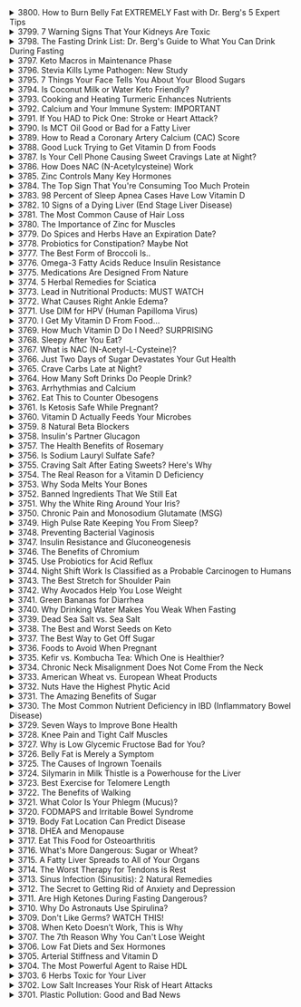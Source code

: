 <details>
<summary>3800. How to Burn Belly Fat EXTREMELY Fast with Dr. Berg's 5 Expert Tips</summary><br>

<a href="https://www.youtube.com/watch?v=Xc34u7wmCIE" target="_blank">
    <img src="https://img.youtube.com/vi/Xc34u7wmCIE/maxresdefault.jpg" atl="[Youtube]" width="200">
</a>


</details>

<details>
<summary>3799. 7 Warning Signs That Your Kidneys Are Toxic</summary><br>

<a href="https://www.youtube.com/watch?v=1Im6I9gItjg" target="_blank">
    <img src="https://img.youtube.com/vi/1Im6I9gItjg/maxresdefault.jpg" atl="[Youtube]" width="200">
</a>


</details>

<details>
<summary>3798. The Fasting Drink List: Dr. Berg's Guide to What You Can Drink During Fasting</summary><br>

<a href="https://www.youtube.com/watch?v=v0lrJXU92-Q" target="_blank">
    <img src="https://img.youtube.com/vi/v0lrJXU92-Q/maxresdefault.jpg" atl="[Youtube]" width="200">
</a>


</details>

<details>
<summary>3797. Keto Macros in Maintenance Phase</summary><br>

<a href="https://www.youtube.com/watch?v=cLmyyN8KAr4" target="_blank">
    <img src="https://img.youtube.com/vi/cLmyyN8KAr4/maxresdefault.jpg" atl="[Youtube]" width="200">
</a>


</details>

<details>
<summary>3796. Stevia Kills Lyme Pathogen: New Study</summary><br>

<a href="https://www.youtube.com/watch?v=pGl2CDWHvzA" target="_blank">
    <img src="https://img.youtube.com/vi/pGl2CDWHvzA/maxresdefault.jpg" atl="[Youtube]" width="200">
</a>


</details>

<details>
<summary>3795. 7 Things Your Face Tells You About Your Blood Sugars</summary><br>

<a href="https://www.youtube.com/watch?v=aDnqjmH9tso" target="_blank">
    <img src="https://img.youtube.com/vi/aDnqjmH9tso/maxresdefault.jpg" atl="[Youtube]" width="200">
</a>


</details>

<details>
<summary>3794. Is Coconut Milk or Water Keto Friendly?</summary><br>

<a href="https://www.youtube.com/watch?v=Yfywkbv4W-4" target="_blank">
    <img src="https://img.youtube.com/vi/Yfywkbv4W-4/maxresdefault.jpg" atl="[Youtube]" width="200">
</a>


</details>

<details>
<summary>3793. Cooking and Heating Turmeric Enhances Nutrients</summary><br>

<a href="https://www.youtube.com/watch?v=xoCfjgaweO0" target="_blank">
    <img src="https://img.youtube.com/vi/xoCfjgaweO0/maxresdefault.jpg" atl="[Youtube]" width="200">
</a>


</details>

<details>
<summary>3792. Calcium and Your Immune System: IMPORTANT</summary><br>

<a href="https://www.youtube.com/watch?v=qpb_tJN1wxs" target="_blank">
    <img src="https://img.youtube.com/vi/qpb_tJN1wxs/maxresdefault.jpg" atl="[Youtube]" width="200">
</a>


</details>

<details>
<summary>3791. If You HAD to Pick One: Stroke or Heart Attack?</summary><br>

<a href="https://www.youtube.com/watch?v=ZuKcIZt9nDI" target="_blank">
    <img src="https://img.youtube.com/vi/ZuKcIZt9nDI/maxresdefault.jpg" atl="[Youtube]" width="200">
</a>


</details>

<details>
<summary>3790. Is MCT Oil Good or Bad for a Fatty Liver</summary><br>

<a href="https://www.youtube.com/watch?v=dIqjfGS3ovc" target="_blank">
    <img src="https://img.youtube.com/vi/dIqjfGS3ovc/maxresdefault.jpg" atl="[Youtube]" width="200">
</a>


</details>

<details>
<summary>3789. How to Read a Coronary Artery Calcium (CAC) Score</summary><br>

<a href="https://www.youtube.com/watch?v=xZac2TX2WVM" target="_blank">
    <img src="https://img.youtube.com/vi/xZac2TX2WVM/maxresdefault.jpg" atl="[Youtube]" width="200">
</a>


</details>

<details>
<summary>3788. Good Luck Trying to Get Vitamin D from Foods</summary><br>

<a href="https://www.youtube.com/watch?v=w7uOACkLl8s" target="_blank">
    <img src="https://img.youtube.com/vi/w7uOACkLl8s/maxresdefault.jpg" atl="[Youtube]" width="200">
</a>


</details>

<details>
<summary>3787. Is Your Cell Phone Causing Sweet Cravings Late at Night?</summary><br>

<a href="https://www.youtube.com/watch?v=pNzFW7nZCLg" target="_blank">
    <img src="https://img.youtube.com/vi/pNzFW7nZCLg/maxresdefault.jpg" atl="[Youtube]" width="200">
</a>


</details>

<details>
<summary>3786. How Does NAC (N-Acetylcysteine) Work</summary><br>

<a href="https://www.youtube.com/watch?v=Ut9_iHFu1uA" target="_blank">
    <img src="https://img.youtube.com/vi/Ut9_iHFu1uA/maxresdefault.jpg" atl="[Youtube]" width="200">
</a>


</details>

<details>
<summary>3785. Zinc Controls Many Key Hormones</summary><br>

<a href="https://www.youtube.com/watch?v=QgMksKGvI0Y" target="_blank">
    <img src="https://img.youtube.com/vi/QgMksKGvI0Y/maxresdefault.jpg" atl="[Youtube]" width="200">
</a>


</details>

<details>
<summary>3784. The Top Sign That You're Consuming Too Much Protein</summary><br>

<a href="https://www.youtube.com/watch?v=FbRpfe7Iruo" target="_blank">
    <img src="https://img.youtube.com/vi/FbRpfe7Iruo/maxresdefault.jpg" atl="[Youtube]" width="200">
</a>


</details>

<details>
<summary>3783. 98 Percent of Sleep Apnea Cases Have Low Vitamin D</summary><br>

<a href="https://www.youtube.com/watch?v=YHL2s-FT5B8" target="_blank">
    <img src="https://img.youtube.com/vi/YHL2s-FT5B8/maxresdefault.jpg" atl="[Youtube]" width="200">
</a>


</details>

<details>
<summary>3782. 10 Signs of a Dying Liver  (End Stage Liver Disease)</summary><br>

<a href="https://www.youtube.com/watch?v=VHz9jCa1Evw" target="_blank">
    <img src="https://img.youtube.com/vi/VHz9jCa1Evw/maxresdefault.jpg" atl="[Youtube]" width="200">
</a>


</details>

<details>
<summary>3781. The Most Common Cause of Hair Loss</summary><br>

<a href="https://www.youtube.com/watch?v=7hkTOt3M9R4" target="_blank">
    <img src="https://img.youtube.com/vi/7hkTOt3M9R4/maxresdefault.jpg" atl="[Youtube]" width="200">
</a>


</details>

<details>
<summary>3780. The Importance of Zinc for Muscles</summary><br>

<a href="https://www.youtube.com/watch?v=6Od2WFjR4Pg" target="_blank">
    <img src="https://img.youtube.com/vi/6Od2WFjR4Pg/maxresdefault.jpg" atl="[Youtube]" width="200">
</a>


</details>

<details>
<summary>3779. Do Spices and Herbs Have an Expiration Date?</summary><br>

<a href="https://www.youtube.com/watch?v=I4cPhtVXArg" target="_blank">
    <img src="https://img.youtube.com/vi/I4cPhtVXArg/maxresdefault.jpg" atl="[Youtube]" width="200">
</a>


</details>

<details>
<summary>3778. Probiotics for Constipation? Maybe Not</summary><br>

<a href="https://www.youtube.com/watch?v=GuzCnKrJb8Q" target="_blank">
    <img src="https://img.youtube.com/vi/GuzCnKrJb8Q/maxresdefault.jpg" atl="[Youtube]" width="200">
</a>


</details>

<details>
<summary>3777. The Best Form of Broccoli Is..</summary><br>

<a href="https://www.youtube.com/watch?v=2BmTnaA606I" target="_blank">
    <img src="https://img.youtube.com/vi/2BmTnaA606I/maxresdefault.jpg" atl="[Youtube]" width="200">
</a>


</details>

<details>
<summary>3776. Omega-3 Fatty Acids Reduce Insulin Resistance</summary><br>

<a href="https://www.youtube.com/watch?v=ODmFi5wHVs4" target="_blank">
    <img src="https://img.youtube.com/vi/ODmFi5wHVs4/maxresdefault.jpg" atl="[Youtube]" width="200">
</a>


</details>

<details>
<summary>3775. Medications Are Designed From Nature</summary><br>

<a href="https://www.youtube.com/watch?v=hAkA13VTF1Y" target="_blank">
    <img src="https://img.youtube.com/vi/hAkA13VTF1Y/maxresdefault.jpg" atl="[Youtube]" width="200">
</a>


</details>

<details>
<summary>3774. 5 Herbal Remedies for Sciatica</summary><br>

<a href="https://www.youtube.com/watch?v=wU0PIeviKj0" target="_blank">
    <img src="https://img.youtube.com/vi/wU0PIeviKj0/maxresdefault.jpg" atl="[Youtube]" width="200">
</a>


</details>

<details>
<summary>3773. Lead in Nutritional Products: MUST WATCH</summary><br>

<a href="https://www.youtube.com/watch?v=ghmHZCvULsE" target="_blank">
    <img src="https://img.youtube.com/vi/ghmHZCvULsE/maxresdefault.jpg" atl="[Youtube]" width="200">
</a>


</details>

<details>
<summary>3772. What Causes Right Ankle Edema?</summary><br>

<a href="https://www.youtube.com/watch?v=EK0aBMtgGOc" target="_blank">
    <img src="https://img.youtube.com/vi/EK0aBMtgGOc/maxresdefault.jpg" atl="[Youtube]" width="200">
</a>


</details>

<details>
<summary>3771. Use DIM for HPV (Human Papilloma Virus)</summary><br>

<a href="https://www.youtube.com/watch?v=DoWDGHVf1go" target="_blank">
    <img src="https://img.youtube.com/vi/DoWDGHVf1go/maxresdefault.jpg" atl="[Youtube]" width="200">
</a>


</details>

<details>
<summary>3770. I Get My Vitamin D From Food...</summary><br>

<a href="https://www.youtube.com/watch?v=QUnf4OXDnCk" target="_blank">
    <img src="https://img.youtube.com/vi/QUnf4OXDnCk/maxresdefault.jpg" atl="[Youtube]" width="200">
</a>


</details>

<details>
<summary>3769. How Much Vitamin D Do I Need? SURPRISING</summary><br>

<a href="https://www.youtube.com/watch?v=NFxQJmvgXOQ" target="_blank">
    <img src="https://img.youtube.com/vi/NFxQJmvgXOQ/maxresdefault.jpg" atl="[Youtube]" width="200">
</a>


</details>

<details>
<summary>3768. Sleepy After You Eat?</summary><br>

<a href="https://www.youtube.com/watch?v=DUSlNTe3Cg0" target="_blank">
    <img src="https://img.youtube.com/vi/DUSlNTe3Cg0/maxresdefault.jpg" atl="[Youtube]" width="200">
</a>


</details>

<details>
<summary>3767. What is NAC (N-Acetyl-L-Cysteine)?</summary><br>

<a href="https://www.youtube.com/watch?v=oPdGOrqTfhA" target="_blank">
    <img src="https://img.youtube.com/vi/oPdGOrqTfhA/maxresdefault.jpg" atl="[Youtube]" width="200">
</a>


</details>

<details>
<summary>3766. Just Two Days of Sugar Devastates Your Gut Health</summary><br>

<a href="https://www.youtube.com/watch?v=ITmR5P6Qd-g" target="_blank">
    <img src="https://img.youtube.com/vi/ITmR5P6Qd-g/maxresdefault.jpg" atl="[Youtube]" width="200">
</a>


</details>

<details>
<summary>3765. Crave Carbs Late at Night?</summary><br>

<a href="https://www.youtube.com/watch?v=N13PX3UFpjM" target="_blank">
    <img src="https://img.youtube.com/vi/N13PX3UFpjM/maxresdefault.jpg" atl="[Youtube]" width="200">
</a>


</details>

<details>
<summary>3764. How Many Soft Drinks Do People Drink?</summary><br>

<a href="https://www.youtube.com/watch?v=VhkoLn6OVAg" target="_blank">
    <img src="https://img.youtube.com/vi/VhkoLn6OVAg/maxresdefault.jpg" atl="[Youtube]" width="200">
</a>


</details>

<details>
<summary>3763. Arrhythmias and Calcium</summary><br>

<a href="https://www.youtube.com/watch?v=axxsROsv6_A" target="_blank">
    <img src="https://img.youtube.com/vi/axxsROsv6_A/maxresdefault.jpg" atl="[Youtube]" width="200">
</a>


</details>

<details>
<summary>3762. Eat This to Counter Obesogens</summary><br>

<a href="https://www.youtube.com/watch?v=07qxjaufFZE" target="_blank">
    <img src="https://img.youtube.com/vi/07qxjaufFZE/maxresdefault.jpg" atl="[Youtube]" width="200">
</a>


</details>

<details>
<summary>3761. Is Ketosis Safe While Pregnant?</summary><br>

<a href="https://www.youtube.com/watch?v=V7MZbnyPkf0" target="_blank">
    <img src="https://img.youtube.com/vi/V7MZbnyPkf0/maxresdefault.jpg" atl="[Youtube]" width="200">
</a>


</details>

<details>
<summary>3760. Vitamin D Actually Feeds Your Microbes</summary><br>

<a href="https://www.youtube.com/watch?v=F-d9qim8uow" target="_blank">
    <img src="https://img.youtube.com/vi/F-d9qim8uow/maxresdefault.jpg" atl="[Youtube]" width="200">
</a>


</details>

<details>
<summary>3759. 8 Natural Beta Blockers</summary><br>

<a href="https://www.youtube.com/watch?v=jMgCILevg8Q" target="_blank">
    <img src="https://img.youtube.com/vi/jMgCILevg8Q/maxresdefault.jpg" atl="[Youtube]" width="200">
</a>


</details>

<details>
<summary>3758. Insulin's Partner Glucagon</summary><br>

<a href="https://www.youtube.com/watch?v=AFp-70RJ4Tg" target="_blank">
    <img src="https://img.youtube.com/vi/AFp-70RJ4Tg/maxresdefault.jpg" atl="[Youtube]" width="200">
</a>


</details>

<details>
<summary>3757. The Health Benefits of Rosemary</summary><br>

<a href="https://www.youtube.com/watch?v=oEOTayOXzoE" target="_blank">
    <img src="https://img.youtube.com/vi/oEOTayOXzoE/maxresdefault.jpg" atl="[Youtube]" width="200">
</a>


</details>

<details>
<summary>3756. Is Sodium Lauryl Sulfate Safe?</summary><br>

<a href="https://www.youtube.com/watch?v=ohwSf6Fi0rs" target="_blank">
    <img src="https://img.youtube.com/vi/ohwSf6Fi0rs/maxresdefault.jpg" atl="[Youtube]" width="200">
</a>


</details>

<details>
<summary>3755. Craving Salt After Eating Sweets? Here's Why</summary><br>

<a href="https://www.youtube.com/watch?v=xbeJTLjgOIA" target="_blank">
    <img src="https://img.youtube.com/vi/xbeJTLjgOIA/maxresdefault.jpg" atl="[Youtube]" width="200">
</a>


</details>

<details>
<summary>3754. The Real Reason for a Vitamin D Deficiency</summary><br>

<a href="https://www.youtube.com/watch?v=Z0AmWd57pfg" target="_blank">
    <img src="https://img.youtube.com/vi/Z0AmWd57pfg/maxresdefault.jpg" atl="[Youtube]" width="200">
</a>


</details>

<details>
<summary>3753. Why Soda Melts Your Bones</summary><br>

<a href="https://www.youtube.com/watch?v=6g-vqHVKZQI" target="_blank">
    <img src="https://img.youtube.com/vi/6g-vqHVKZQI/maxresdefault.jpg" atl="[Youtube]" width="200">
</a>


</details>

<details>
<summary>3752. Banned Ingredients That We Still Eat</summary><br>

<a href="https://www.youtube.com/watch?v=ZAqb98mw4Xs" target="_blank">
    <img src="https://img.youtube.com/vi/ZAqb98mw4Xs/maxresdefault.jpg" atl="[Youtube]" width="200">
</a>


</details>

<details>
<summary>3751. Why the White Ring Around Your Iris?</summary><br>

<a href="https://www.youtube.com/watch?v=XTlOpVxpzMQ" target="_blank">
    <img src="https://img.youtube.com/vi/XTlOpVxpzMQ/maxresdefault.jpg" atl="[Youtube]" width="200">
</a>


</details>

<details>
<summary>3750. Chronic Pain and Monosodium Glutamate (MSG)</summary><br>

<a href="https://www.youtube.com/watch?v=DbsRZYFTKYA" target="_blank">
    <img src="https://img.youtube.com/vi/DbsRZYFTKYA/maxresdefault.jpg" atl="[Youtube]" width="200">
</a>


</details>

<details>
<summary>3749. High Pulse Rate Keeping You From Sleep?</summary><br>

<a href="https://www.youtube.com/watch?v=YndOK6L44ik" target="_blank">
    <img src="https://img.youtube.com/vi/YndOK6L44ik/maxresdefault.jpg" atl="[Youtube]" width="200">
</a>


</details>

<details>
<summary>3748. Preventing Bacterial Vaginosis</summary><br>

<a href="https://www.youtube.com/watch?v=YXD2LHJEkXM" target="_blank">
    <img src="https://img.youtube.com/vi/YXD2LHJEkXM/maxresdefault.jpg" atl="[Youtube]" width="200">
</a>


</details>

<details>
<summary>3747. Insulin Resistance and Gluconeogenesis</summary><br>

<a href="https://www.youtube.com/watch?v=owBNOfG6UiI" target="_blank">
    <img src="https://img.youtube.com/vi/owBNOfG6UiI/maxresdefault.jpg" atl="[Youtube]" width="200">
</a>


</details>

<details>
<summary>3746. The Benefits of Chromium</summary><br>

<a href="https://www.youtube.com/watch?v=mtDsZVv9FLo" target="_blank">
    <img src="https://img.youtube.com/vi/mtDsZVv9FLo/maxresdefault.jpg" atl="[Youtube]" width="200">
</a>


</details>

<details>
<summary>3745. Use Probiotics for Acid Reflux</summary><br>

<a href="https://www.youtube.com/watch?v=8H-lDiFpW3w" target="_blank">
    <img src="https://img.youtube.com/vi/8H-lDiFpW3w/maxresdefault.jpg" atl="[Youtube]" width="200">
</a>


</details>

<details>
<summary>3744. Night Shift Work Is Classified as a Probable Carcinogen to Humans</summary><br>

<a href="https://www.youtube.com/watch?v=4KCL9ciNzzM" target="_blank">
    <img src="https://img.youtube.com/vi/4KCL9ciNzzM/maxresdefault.jpg" atl="[Youtube]" width="200">
</a>


</details>

<details>
<summary>3743. The Best Stretch for Shoulder Pain</summary><br>

<a href="https://www.youtube.com/watch?v=LFFyk1L9UpM" target="_blank">
    <img src="https://img.youtube.com/vi/LFFyk1L9UpM/maxresdefault.jpg" atl="[Youtube]" width="200">
</a>


</details>

<details>
<summary>3742. Why Avocados Help You Lose Weight</summary><br>

<a href="https://www.youtube.com/watch?v=XnLrCmUi5i4" target="_blank">
    <img src="https://img.youtube.com/vi/XnLrCmUi5i4/maxresdefault.jpg" atl="[Youtube]" width="200">
</a>


</details>

<details>
<summary>3741. Green Bananas for Diarrhea</summary><br>

<a href="https://www.youtube.com/watch?v=AireY8CTPeM" target="_blank">
    <img src="https://img.youtube.com/vi/AireY8CTPeM/maxresdefault.jpg" atl="[Youtube]" width="200">
</a>


</details>

<details>
<summary>3740. Why Drinking Water Makes You Weak When Fasting</summary><br>

<a href="https://www.youtube.com/watch?v=0rzexuLihp4" target="_blank">
    <img src="https://img.youtube.com/vi/0rzexuLihp4/maxresdefault.jpg" atl="[Youtube]" width="200">
</a>


</details>

<details>
<summary>3739. Dead Sea Salt vs. Sea Salt</summary><br>

<a href="https://www.youtube.com/watch?v=NQ7Rj25jN8M" target="_blank">
    <img src="https://img.youtube.com/vi/NQ7Rj25jN8M/maxresdefault.jpg" atl="[Youtube]" width="200">
</a>


</details>

<details>
<summary>3738. The Best and Worst Seeds on Keto</summary><br>

<a href="https://www.youtube.com/watch?v=VLdW0QA6hjw" target="_blank">
    <img src="https://img.youtube.com/vi/VLdW0QA6hjw/maxresdefault.jpg" atl="[Youtube]" width="200">
</a>


</details>

<details>
<summary>3737. The Best Way to Get Off Sugar</summary><br>

<a href="https://www.youtube.com/watch?v=v6hYXfg_uCQ" target="_blank">
    <img src="https://img.youtube.com/vi/v6hYXfg_uCQ/maxresdefault.jpg" atl="[Youtube]" width="200">
</a>


</details>

<details>
<summary>3736. Foods to Avoid When Pregnant</summary><br>

<a href="https://www.youtube.com/watch?v=X8aUKfAFecE" target="_blank">
    <img src="https://img.youtube.com/vi/X8aUKfAFecE/maxresdefault.jpg" atl="[Youtube]" width="200">
</a>


</details>

<details>
<summary>3735. Kefir vs. Kombucha Tea: Which One is Healthier?</summary><br>

<a href="https://www.youtube.com/watch?v=zj6wCvlFcZE" target="_blank">
    <img src="https://img.youtube.com/vi/zj6wCvlFcZE/maxresdefault.jpg" atl="[Youtube]" width="200">
</a>


</details>

<details>
<summary>3734. Chronic Neck Misalignment Does Not Come From the Neck</summary><br>

<a href="https://www.youtube.com/watch?v=sg-2C2lmcAU" target="_blank">
    <img src="https://img.youtube.com/vi/sg-2C2lmcAU/maxresdefault.jpg" atl="[Youtube]" width="200">
</a>


</details>

<details>
<summary>3733. American Wheat vs. European Wheat Products</summary><br>

<a href="https://www.youtube.com/watch?v=Tc0ozMc0wZM" target="_blank">
    <img src="https://img.youtube.com/vi/Tc0ozMc0wZM/maxresdefault.jpg" atl="[Youtube]" width="200">
</a>


</details>

<details>
<summary>3732. Nuts Have the Highest Phytic Acid</summary><br>

<a href="https://www.youtube.com/watch?v=eSPx0xx8pJc" target="_blank">
    <img src="https://img.youtube.com/vi/eSPx0xx8pJc/maxresdefault.jpg" atl="[Youtube]" width="200">
</a>


</details>

<details>
<summary>3731. The Amazing Benefits of Sugar</summary><br>

<a href="https://www.youtube.com/watch?v=LlBiR-y0n8s" target="_blank">
    <img src="https://img.youtube.com/vi/LlBiR-y0n8s/maxresdefault.jpg" atl="[Youtube]" width="200">
</a>


</details>

<details>
<summary>3730. The Most Common Nutrient Deficiency in IBD (Inflammatory Bowel Disease)</summary><br>

<a href="https://www.youtube.com/watch?v=Ob8sR4A-UIA" target="_blank">
    <img src="https://img.youtube.com/vi/Ob8sR4A-UIA/maxresdefault.jpg" atl="[Youtube]" width="200">
</a>


</details>

<details>
<summary>3729. Seven Ways to Improve Bone Health</summary><br>

<a href="https://www.youtube.com/watch?v=ykYqa2Z08VM" target="_blank">
    <img src="https://img.youtube.com/vi/ykYqa2Z08VM/maxresdefault.jpg" atl="[Youtube]" width="200">
</a>


</details>

<details>
<summary>3728. Knee Pain and Tight Calf Muscles</summary><br>

<a href="https://www.youtube.com/watch?v=mh2FkuBoseU" target="_blank">
    <img src="https://img.youtube.com/vi/mh2FkuBoseU/maxresdefault.jpg" atl="[Youtube]" width="200">
</a>


</details>

<details>
<summary>3727. Why is Low Glycemic Fructose Bad for You?</summary><br>

<a href="https://www.youtube.com/watch?v=sPdOr8OiNio" target="_blank">
    <img src="https://img.youtube.com/vi/sPdOr8OiNio/maxresdefault.jpg" atl="[Youtube]" width="200">
</a>


</details>

<details>
<summary>3726. Belly Fat is Merely a Symptom</summary><br>

<a href="https://www.youtube.com/watch?v=hQO8wLlK74c" target="_blank">
    <img src="https://img.youtube.com/vi/hQO8wLlK74c/maxresdefault.jpg" atl="[Youtube]" width="200">
</a>


</details>

<details>
<summary>3725. The Causes of Ingrown Toenails</summary><br>

<a href="https://www.youtube.com/watch?v=SpkJXveFArs" target="_blank">
    <img src="https://img.youtube.com/vi/SpkJXveFArs/maxresdefault.jpg" atl="[Youtube]" width="200">
</a>


</details>

<details>
<summary>3724. Silymarin in Milk Thistle is a Powerhouse for the Liver</summary><br>

<a href="https://www.youtube.com/watch?v=aEXvumwO5ak" target="_blank">
    <img src="https://img.youtube.com/vi/aEXvumwO5ak/maxresdefault.jpg" atl="[Youtube]" width="200">
</a>


</details>

<details>
<summary>3723. Best Exercise for Telomere Length</summary><br>

<a href="https://www.youtube.com/watch?v=0Rl9dZ5svj0" target="_blank">
    <img src="https://img.youtube.com/vi/0Rl9dZ5svj0/maxresdefault.jpg" atl="[Youtube]" width="200">
</a>


</details>

<details>
<summary>3722. The Benefits of Walking</summary><br>

<a href="https://www.youtube.com/watch?v=xBesU4JK3tY" target="_blank">
    <img src="https://img.youtube.com/vi/xBesU4JK3tY/maxresdefault.jpg" atl="[Youtube]" width="200">
</a>


</details>

<details>
<summary>3721. What Color Is Your Phlegm (Mucus)?</summary><br>

<a href="https://www.youtube.com/watch?v=pMx33GqFspc" target="_blank">
    <img src="https://img.youtube.com/vi/pMx33GqFspc/maxresdefault.jpg" atl="[Youtube]" width="200">
</a>


</details>

<details>
<summary>3720. FODMAPS and Irritable Bowel Syndrome</summary><br>

<a href="https://www.youtube.com/watch?v=CwKXVDUJEMo" target="_blank">
    <img src="https://img.youtube.com/vi/CwKXVDUJEMo/maxresdefault.jpg" atl="[Youtube]" width="200">
</a>


</details>

<details>
<summary>3719. Body Fat Location Can Predict Disease</summary><br>

<a href="https://www.youtube.com/watch?v=lq9fCgPN5KE" target="_blank">
    <img src="https://img.youtube.com/vi/lq9fCgPN5KE/maxresdefault.jpg" atl="[Youtube]" width="200">
</a>


</details>

<details>
<summary>3718. DHEA and Menopause</summary><br>

<a href="https://www.youtube.com/watch?v=bY_GDsbvqXM" target="_blank">
    <img src="https://img.youtube.com/vi/bY_GDsbvqXM/maxresdefault.jpg" atl="[Youtube]" width="200">
</a>


</details>

<details>
<summary>3717. Eat This Food for Osteoarthritis</summary><br>

<a href="https://www.youtube.com/watch?v=qR-4ETHrlzk" target="_blank">
    <img src="https://img.youtube.com/vi/qR-4ETHrlzk/maxresdefault.jpg" atl="[Youtube]" width="200">
</a>


</details>

<details>
<summary>3716. What's More Dangerous: Sugar or Wheat?</summary><br>

<a href="https://www.youtube.com/watch?v=8PgYpW9FO7I" target="_blank">
    <img src="https://img.youtube.com/vi/8PgYpW9FO7I/maxresdefault.jpg" atl="[Youtube]" width="200">
</a>


</details>

<details>
<summary>3715. A Fatty Liver Spreads to All of Your Organs</summary><br>

<a href="https://www.youtube.com/watch?v=5sX4O8bjyDA" target="_blank">
    <img src="https://img.youtube.com/vi/5sX4O8bjyDA/maxresdefault.jpg" atl="[Youtube]" width="200">
</a>


</details>

<details>
<summary>3714. The Worst Therapy for Tendons is Rest</summary><br>

<a href="https://www.youtube.com/watch?v=1LgDS7DSEnM" target="_blank">
    <img src="https://img.youtube.com/vi/1LgDS7DSEnM/maxresdefault.jpg" atl="[Youtube]" width="200">
</a>


</details>

<details>
<summary>3713. Sinus Infection (Sinusitis): 2 Natural Remedies</summary><br>

<a href="https://www.youtube.com/watch?v=APePm9y0F74" target="_blank">
    <img src="https://img.youtube.com/vi/APePm9y0F74/maxresdefault.jpg" atl="[Youtube]" width="200">
</a>


</details>

<details>
<summary>3712. The Secret to Getting Rid of Anxiety and Depression</summary><br>

<a href="https://www.youtube.com/watch?v=mDn9SHhTgf8" target="_blank">
    <img src="https://img.youtube.com/vi/mDn9SHhTgf8/maxresdefault.jpg" atl="[Youtube]" width="200">
</a>


</details>

<details>
<summary>3711. Are High Ketones During Fasting Dangerous?</summary><br>

<a href="https://www.youtube.com/watch?v=O1yBilis3nI" target="_blank">
    <img src="https://img.youtube.com/vi/O1yBilis3nI/maxresdefault.jpg" atl="[Youtube]" width="200">
</a>


</details>

<details>
<summary>3710. Why Do Astronauts Use Spirulina?</summary><br>

<a href="https://www.youtube.com/watch?v=K38hGim-3qA" target="_blank">
    <img src="https://img.youtube.com/vi/K38hGim-3qA/maxresdefault.jpg" atl="[Youtube]" width="200">
</a>


</details>

<details>
<summary>3709. Don't Like Germs? WATCH THIS!</summary><br>

<a href="https://www.youtube.com/watch?v=8vV_DHagyCE" target="_blank">
    <img src="https://img.youtube.com/vi/8vV_DHagyCE/maxresdefault.jpg" atl="[Youtube]" width="200">
</a>


</details>

<details>
<summary>3708. When Keto Doesn’t Work, This is Why</summary><br>

<a href="https://www.youtube.com/watch?v=JubfKxpJnCE" target="_blank">
    <img src="https://img.youtube.com/vi/JubfKxpJnCE/maxresdefault.jpg" atl="[Youtube]" width="200">
</a>


</details>

<details>
<summary>3707. The 7th Reason Why You Can't Lose Weight</summary><br>

<a href="https://www.youtube.com/watch?v=d0EYRrWYx5A" target="_blank">
    <img src="https://img.youtube.com/vi/d0EYRrWYx5A/maxresdefault.jpg" atl="[Youtube]" width="200">
</a>


</details>

<details>
<summary>3706. Low Fat Diets and Sex Hormones</summary><br>

<a href="https://www.youtube.com/watch?v=F_b4HOXs8ew" target="_blank">
    <img src="https://img.youtube.com/vi/F_b4HOXs8ew/maxresdefault.jpg" atl="[Youtube]" width="200">
</a>


</details>

<details>
<summary>3705. Arterial Stiffness and Vitamin D</summary><br>

<a href="https://www.youtube.com/watch?v=5xvGkDLjJkA" target="_blank">
    <img src="https://img.youtube.com/vi/5xvGkDLjJkA/maxresdefault.jpg" atl="[Youtube]" width="200">
</a>


</details>

<details>
<summary>3704. The Most Powerful Agent to Raise HDL</summary><br>

<a href="https://www.youtube.com/watch?v=QYXCisEmIQs" target="_blank">
    <img src="https://img.youtube.com/vi/QYXCisEmIQs/maxresdefault.jpg" atl="[Youtube]" width="200">
</a>


</details>

<details>
<summary>3703. 6 Herbs Toxic for Your Liver</summary><br>

<a href="https://www.youtube.com/watch?v=w_yCfz1bp2c" target="_blank">
    <img src="https://img.youtube.com/vi/w_yCfz1bp2c/maxresdefault.jpg" atl="[Youtube]" width="200">
</a>


</details>

<details>
<summary>3702. Low Salt Increases Your Risk of Heart Attacks</summary><br>

<a href="https://www.youtube.com/watch?v=vXdR8zeEf1Y" target="_blank">
    <img src="https://img.youtube.com/vi/vXdR8zeEf1Y/maxresdefault.jpg" atl="[Youtube]" width="200">
</a>


</details>

<details>
<summary>3701. Plastic Pollution: Good and Bad News</summary><br>

<a href="https://www.youtube.com/watch?v=52ufLL45oIs" target="_blank">
    <img src="https://img.youtube.com/vi/52ufLL45oIs/maxresdefault.jpg" atl="[Youtube]" width="200">
</a>


</details>

